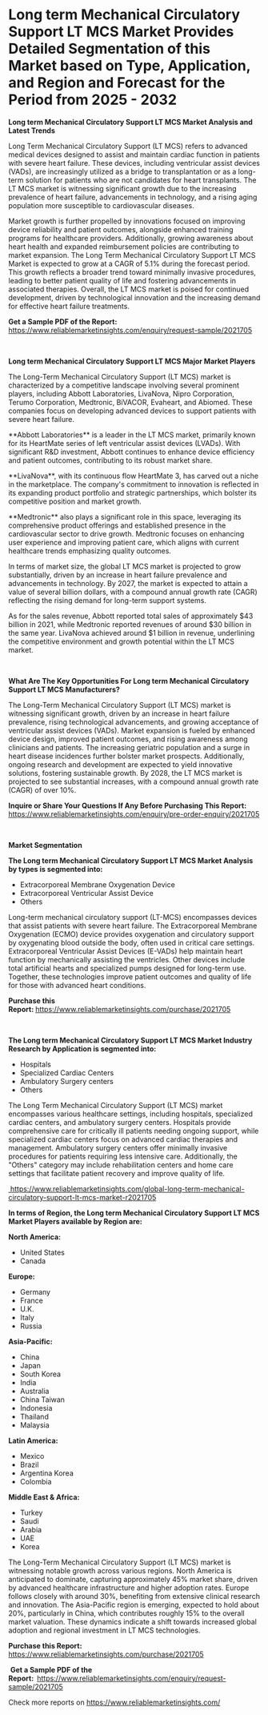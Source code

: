 <p><h1>Long term Mechanical Circulatory Support LT MCS Market Provides Detailed Segmentation of this Market based on Type, Application, and Region and Forecast for the Period from 2025 - 2032</h1></p><p><strong>Long term Mechanical Circulatory Support LT MCS Market Analysis and Latest Trends</strong></p>
<p><p>Long Term Mechanical Circulatory Support (LT MCS) refers to advanced medical devices designed to assist and maintain cardiac function in patients with severe heart failure. These devices, including ventricular assist devices (VADs), are increasingly utilized as a bridge to transplantation or as a long-term solution for patients who are not candidates for heart transplants. The LT MCS market is witnessing significant growth due to the increasing prevalence of heart failure, advancements in technology, and a rising aging population more susceptible to cardiovascular diseases.</p><p>Market growth is further propelled by innovations focused on improving device reliability and patient outcomes, alongside enhanced training programs for healthcare providers. Additionally, growing awareness about heart health and expanded reimbursement policies are contributing to market expansion. The Long Term Mechanical Circulatory Support LT MCS Market is expected to grow at a CAGR of 5.1% during the forecast period. This growth reflects a broader trend toward minimally invasive procedures, leading to better patient quality of life and fostering advancements in associated therapies. Overall, the LT MCS market is poised for continued development, driven by technological innovation and the increasing demand for effective heart failure treatments.</p></p>
<p><strong>Get a Sample PDF of the Report:&nbsp;</strong> <a href="https://www.reliablemarketinsights.com/enquiry/request-sample/2021705?utm_campaign=2632&utm_medium=2&utm_source=Github&utm_content=ia&utm_term=29032025&utm_id=long-term-mechanical-circulatory-support-lt-mcs">https://www.reliablemarketinsights.com/enquiry/request-sample/2021705</a></p>
<p>&nbsp;</p>
<p><strong>Long term Mechanical Circulatory Support LT MCS Major Market Players</strong></p>
<p><p>The Long-Term Mechanical Circulatory Support (LT MCS) market is characterized by a competitive landscape involving several prominent players, including Abbott Laboratories, LivaNova, Nipro Corporation, Terumo Corporation, Medtronic, BiVACOR, Evaheart, and Abiomed. These companies focus on developing advanced devices to support patients with severe heart failure.</p><p>**Abbott Laboratories** is a leader in the LT MCS market, primarily known for its HeartMate series of left ventricular assist devices (LVADs). With significant R&D investment, Abbott continues to enhance device efficiency and patient outcomes, contributing to its robust market share.</p><p>**LivaNova**, with its continuous flow HeartMate 3, has carved out a niche in the marketplace. The company's commitment to innovation is reflected in its expanding product portfolio and strategic partnerships, which bolster its competitive position and market growth. </p><p>**Medtronic** also plays a significant role in this space, leveraging its comprehensive product offerings and established presence in the cardiovascular sector to drive growth. Medtronic focuses on enhancing user experience and improving patient care, which aligns with current healthcare trends emphasizing quality outcomes.</p><p>In terms of market size, the global LT MCS market is projected to grow substantially, driven by an increase in heart failure prevalence and advancements in technology. By 2027, the market is expected to attain a value of several billion dollars, with a compound annual growth rate (CAGR) reflecting the rising demand for long-term support systems.</p><p>As for the sales revenue, Abbott reported total sales of approximately $43 billion in 2021, while Medtronic reported revenues of around $30 billion in the same year. LivaNova achieved around $1 billion in revenue, underlining the competitive environment and growth potential within the LT MCS market.</p></p>
<p>&nbsp;</p>
<p><strong>What Are The Key Opportunities For Long term Mechanical Circulatory Support LT MCS Manufacturers?</strong></p>
<p><p>The Long-Term Mechanical Circulatory Support (LT MCS) market is witnessing significant growth, driven by an increase in heart failure prevalence, rising technological advancements, and growing acceptance of ventricular assist devices (VADs). Market expansion is fueled by enhanced device design, improved patient outcomes, and rising awareness among clinicians and patients. The increasing geriatric population and a surge in heart disease incidences further bolster market prospects. Additionally, ongoing research and development are expected to yield innovative solutions, fostering sustainable growth. By 2028, the LT MCS market is projected to see substantial increases, with a compound annual growth rate (CAGR) of over 10%.</p></p>
<p><strong>Inquire or Share Your Questions If Any Before Purchasing This Report:</strong> <a href="https://www.reliablemarketinsights.com/enquiry/pre-order-enquiry/2021705?utm_campaign=2632&utm_medium=2&utm_source=Github&utm_content=ia&utm_term=29032025&utm_id=long-term-mechanical-circulatory-support-lt-mcs">https://www.reliablemarketinsights.com/enquiry/pre-order-enquiry/2021705</a></p>
<p>&nbsp;</p>
<p><strong>Market Segmentation</strong></p>
<p><strong>The Long term Mechanical Circulatory Support LT MCS Market Analysis by types is segmented into:</strong></p>
<p><ul><li>Extracorporeal Membrane Oxygenation Device</li><li>Extracorporeal Ventricular Assist Device</li><li>Others</li></ul></p>
<p><p>Long-term mechanical circulatory support (LT-MCS) encompasses devices that assist patients with severe heart failure. The Extracorporeal Membrane Oxygenation (ECMO) device provides oxygenation and circulatory support by oxygenating blood outside the body, often used in critical care settings. Extracorporeal Ventricular Assist Devices (E-VADs) help maintain heart function by mechanically assisting the ventricles. Other devices include total artificial hearts and specialized pumps designed for long-term use. Together, these technologies improve patient outcomes and quality of life for those with advanced heart conditions.</p></p>
<p><strong>Purchase this Report:&nbsp;</strong><a href="https://www.reliablemarketinsights.com/purchase/2021705?utm_campaign=2632&utm_medium=2&utm_source=Github&utm_content=ia&utm_term=29032025&utm_id=long-term-mechanical-circulatory-support-lt-mcs">https://www.reliablemarketinsights.com/purchase/2021705</a></p>
<p>&nbsp;</p>
<p><strong>The Long term Mechanical Circulatory Support LT MCS Market Industry Research by Application is segmented into:</strong></p>
<p><ul><li>Hospitals</li><li>Specialized Cardiac Centers</li><li>Ambulatory Surgery centers</li><li>Others</li></ul></p>
<p><p>The Long Term Mechanical Circulatory Support (LT MCS) market encompasses various healthcare settings, including hospitals, specialized cardiac centers, and ambulatory surgery centers. Hospitals provide comprehensive care for critically ill patients needing ongoing support, while specialized cardiac centers focus on advanced cardiac therapies and management. Ambulatory surgery centers offer minimally invasive procedures for patients requiring less intensive care. Additionally, the "Others" category may include rehabilitation centers and home care settings that facilitate patient recovery and improve quality of life.</p></p>
<p><a href="https://www.reliablemarketinsights.com/global-long-term-mechanical-circulatory-support-lt-mcs-market-r2021705?utm_campaign=2632&utm_medium=2&utm_source=Github&utm_content=ia&utm_term=29032025&utm_id=long-term-mechanical-circulatory-support-lt-mcs">&nbsp;https://www.reliablemarketinsights.com/global-long-term-mechanical-circulatory-support-lt-mcs-market-r2021705</a></p>
<p><strong>In terms of Region, the Long term Mechanical Circulatory Support LT MCS Market Players available by Region are:</strong></p>
<p>
    <p> <strong> North America: </strong>
        <ul>
            <li>United States</li>
            <li>Canada</li>
        </ul>
        </p> 
    <p> <strong> Europe: </strong>
        <ul>
            <li>Germany</li>
            <li>France</li>
            <li>U.K.</li>
            <li>Italy</li>
            <li>Russia</li>
        </ul>
        </p> 
    <p> <strong> Asia-Pacific: </strong>
        <ul>
            <li>China</li>
            <li>Japan</li>
            <li>South Korea</li>
            <li>India</li>
            <li>Australia</li>
            <li>China Taiwan</li>
            <li>Indonesia</li>
            <li>Thailand</li>
            <li>Malaysia</li>
        </ul>
        </p> 
    <p> <strong> Latin America: </strong>
        <ul>
            <li>Mexico</li>
            <li>Brazil</li>
            <li>Argentina Korea</li>
            <li>Colombia</li>
        </ul>
        </p> 
    <p> <strong> Middle East & Africa: </strong>
        <ul>
            <li>Turkey</li>
            <li>Saudi</li>
            <li>Arabia</li>
            <li>UAE</li>
            <li>Korea</li>
        </ul>
    </p>
    </p>
<p><p>The Long-Term Mechanical Circulatory Support (LT MCS) market is witnessing notable growth across various regions. North America is anticipated to dominate, capturing approximately 45% market share, driven by advanced healthcare infrastructure and higher adoption rates. Europe follows closely with around 30%, benefiting from extensive clinical research and innovation. The Asia-Pacific region is emerging, expected to hold about 20%, particularly in China, which contributes roughly 15% to the overall market valuation. These dynamics indicate a shift towards increased global adoption and regional investment in LT MCS technologies.</p></p>
<p><strong>Purchase this Report: </strong><a href="https://www.reliablemarketinsights.com/purchase/2021705?utm_campaign=2632&utm_medium=2&utm_source=Github&utm_content=ia&utm_term=29032025&utm_id=long-term-mechanical-circulatory-support-lt-mcs">https://www.reliablemarketinsights.com/purchase/2021705</a></p>
<p>&nbsp;<strong>Get a Sample PDF of the Report:&nbsp;&nbsp;</strong><a href="https://www.reliablemarketinsights.com/enquiry/request-sample/2021705?utm_campaign=2632&utm_medium=2&utm_source=Github&utm_content=ia&utm_term=29032025&utm_id=long-term-mechanical-circulatory-support-lt-mcs">https://www.reliablemarketinsights.com/enquiry/request-sample/2021705</a></p>
<p><strong></strong></p>
<p>Check more reports on <a href="https://www.reliablemarketinsights.com/?utm_campaign=2632&utm_medium=2&utm_source=Github&utm_content=ia&utm_term=29032025&utm_id=long-term-mechanical-circulatory-support-lt-mcs">https://www.reliablemarketinsights.com/</a></p>